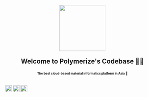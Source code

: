 <h2 align="center">
  <img src="https://user-images.githubusercontent.com/46837998/170119046-9e96c1b1-29d7-4bca-958e-93ec93f05969.png" width=150px align/> 
  <p>Welcome to Polymerize's Codebase 🧑‍💻</p>
  <p><font size="1">The best cloud-based material informatics platform in Asia 🧪</p>
</h2>

</br>

<a href="https://www.linkedin.com/in/vibhansh-gupta//">
  <img align="left" alt="Polymerize's Linkdein" width="22px" src="https://pngimg.com/uploads/linkedIn/linkedIn_PNG27.png" />
</a>
<a href="https://polymerize.io/">
  <img align="left" alt="Polymerize's Website" width="22px" src="https://polymerize.io/favicon/apple-touch-icon.png" />
<a href="https://twitter.com/Polymerize_Lab">
  <img align="left" alt="Polymerize's Twitter" width="22px" src="https://1000logos.net/wp-content/uploads/2017/06/Twitter-Logo.png" />
</a>
